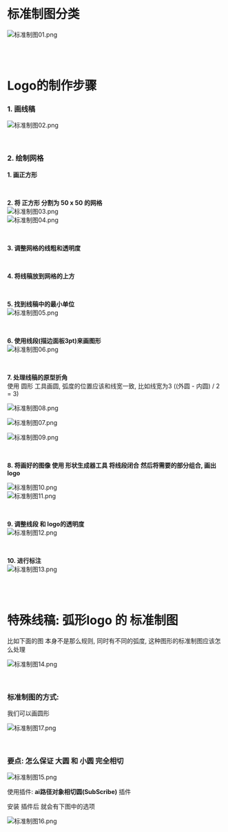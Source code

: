 # 标准制图分类

![标准制图01.png](./imgs/标准制图01.png)

<br><br>

# Logo的制作步骤

### 1. 画线稿
![标准制图02.png](./imgs/标准制图02.png)

<br>

### 2. 绘制网格
**1. 画正方形**

<br>

**2. 将 正方形 分割为 50 x 50 的网格**  
![标准制图03.png](./imgs/标准制图03.png)  
![标准制图04.png](./imgs/标准制图04.png)  

<br>

**3. 调整网格的线粗和透明度**

<br>

**4. 将线稿放到网格的上方**

<br>

**5. 找到线稿中的最小单位**  
![标准制图05.png](./imgs/标准制图05.png)

<br>

**6. 使用线段(描边面板3pt)来画图形**    
![标准制图06.png](./imgs/标准制图06.png)

<br>

**7. 处理线稿的原型折角**  
使用 圆形 工具画圆, 弧度的位置应该和线宽一致, 比如线宽为3 ((外圆 - 内圆) / 2 = 3)

![标准制图08.png](./imgs/标准制图08.png)

![标准制图07.png](./imgs/标准制图07.png) 

![标准制图09.png](./imgs/标准制图09.png) 

<br>

**8. 将画好的图像 使用 形状生成器工具 将线段闭合 然后将需要的部分组合, 画出logo**  

![标准制图10.png](./imgs/标准制图10.png)    
![标准制图11.png](./imgs/标准制图11.png)

<br>

**9. 调整线段 和 logo的透明度**  
![标准制图12.png](./imgs/标准制图12.png)

<br>

**10. 进行标注**  
![标准制图13.png](./imgs/标准制图13.png)

<br><br>

# 特殊线稿: 弧形logo 的 标准制图
比如下面的图 本身不是那么规则, 同时有不同的弧度, 这种图形的标准制图应该怎么处理

![标准制图14.png](./imgs/标准制图14.png)

<br>

### 标准制图的方式:
我们可以画圆形

![标准制图17.png](./imgs/标准制图17.png)

<br>

### 要点: 怎么保证 大圆 和 小圆 完全相切
![标准制图15.png](./imgs/标准制图15.png)

使用插件: **ai路径对象相切圆(SubScribe)** 插件

安装 插件后 就会有下图中的选项

![标准制图16.png](./imgs/标准制图16.png)


